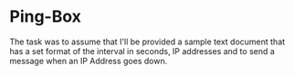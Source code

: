 # Ping-Box
  The task was to assume that I'll be provided a sample text document that has a set format of the interval in seconds, IP addresses and to send a message when an IP Address goes down.
